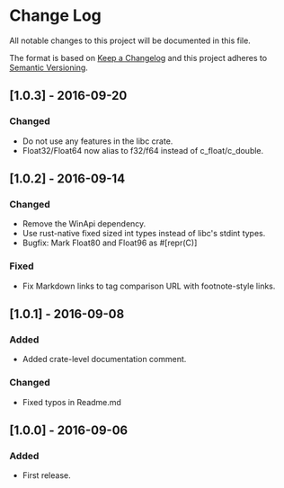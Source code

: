 # Change Log
All notable changes to this project will be documented in this file.

The format is based on [Keep a Changelog](http://keepachangelog.com/) 
and this project adheres to [Semantic Versioning](http://semver.org/).

## [1.0.3] - 2016-09-20
### Changed
- Do not use any features in the libc crate.
- Float32/Float64 now alias to f32/f64 instead of c_float/c_double.

## [1.0.2] - 2016-09-14
### Changed
- Remove the WinApi dependency.
- Use rust-native fixed sized int types instead of libc's stdint types.
- Bugfix: Mark Float80 and Float96 as #[repr(C)]

### Fixed
- Fix Markdown links to tag comparison URL with footnote-style links.

## [1.0.1] - 2016-09-08
### Added
- Added crate-level documentation comment.

### Changed
- Fixed typos in Readme.md

## [1.0.0] - 2016-09-06
### Added
- First release.

